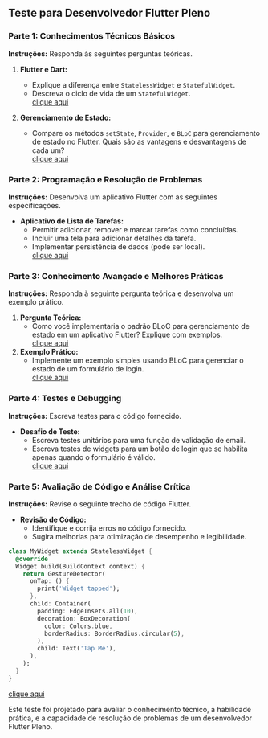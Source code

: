 ## Teste para Desenvolvedor Flutter Pleno

### Parte 1: Conhecimentos Técnicos Básicos
**Instruções:** Responda às seguintes perguntas teóricas.

1. **Flutter e Dart:**
   - Explique a diferença entre `StatelessWidget` e `StatefulWidget`.
   - Descreva o ciclo de vida de um `StatefulWidget`.<br>
    [clique aqui](./life_cycle.md)

2. **Gerenciamento de Estado:**
   - Compare os métodos `setState`, `Provider`, e `BLoC` para gerenciamento de estado no Flutter. Quais são as vantagens e desvantagens de cada um?<br>
    [clique aqui](./manage_state.md)

### Parte 2: Programação e Resolução de Problemas
**Instruções:** Desenvolva um aplicativo Flutter com as seguintes especificações.

- **Aplicativo de Lista de Tarefas:**
  - Permitir adicionar, remover e marcar tarefas como concluídas.
  - Incluir uma tela para adicionar detalhes da tarefa.
  - Implementar persistência de dados (pode ser local).<br>
    [clique aqui](https://github.com/deyvissoneduardo/isgsa/tree/main/todo_list)

### Parte 3: Conhecimento Avançado e Melhores Práticas
**Instruções:** Responda à seguinte pergunta teórica e desenvolva um exemplo prático.

1. **Pergunta Teórica:**
   - Como você implementaria o padrão BLoC para gerenciamento de estado em um aplicativo Flutter? Explique com exemplos.<br>
    [clique aqui](./bloc.md)
2. **Exemplo Prático:**
   - Implemente um exemplo simples usando BLoC para gerenciar o estado de um formulário de login.<br>
[clique aqui](https://github.com/deyvissoneduardo/isgsa/tree/main/login_with_bloc)
### Parte 4: Testes e Debugging
**Instruções:** Escreva testes para o código fornecido.

- **Desafio de Teste:**
  - Escreva testes unitários para uma função de validação de email.
  - Escreva testes de widgets para um botão de login que se habilita apenas quando o formulário é válido.<br>
[clique aqui](https://github.com/deyvissoneduardo/isgsa/tree/main/login_with_bloc)

### Parte 5: Avaliação de Código e Análise Crítica
**Instruções:** Revise o seguinte trecho de código Flutter.

- **Revisão de Código:**
  - Identifique e corrija erros no código fornecido.
  - Sugira melhorias para otimização de desempenho e legibilidade.

```dart
class MyWidget extends StatelessWidget {
  @override
  Widget build(BuildContext context) {
    return GestureDetector(
      onTap: () {
        print('Widget tapped');
      },
      child: Container(
        padding: EdgeInsets.all(10),
        decoration: BoxDecoration(
          color: Colors.blue,
          borderRadius: BorderRadius.circular(5),
        ),
        child: Text('Tap Me'),
      ),
    );
  }
}
```
[clique aqui](./review_code.md)


Este teste foi projetado para avaliar o conhecimento técnico, a habilidade prática, e a capacidade de resolução de problemas de um desenvolvedor Flutter Pleno.

